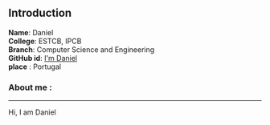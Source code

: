 ## Introduction
**Name**:    Daniel
<br>
**College**: ESTCB, IPCB
<br>
**Branch**: Computer Science and Engineering
<br>
**GitHub id**: [I'm Daniel](https://github.com/danieljcafonso)
<br>
**place** : Portugal
### About me :
---
Hi, I am Daniel
